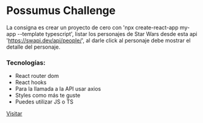 # Possumus Challenge

La consigna es crear un proyecto de cero con 'npx create-react-app my-app --template typescript', listar los personajes de Star Wars desde esta api 'https://swapi.dev/api/people/', al darle click al personaje debe mostrar el detalle del personaje.

### Tecnologías:

-   React router dom
-   React hooks
-   Para la llamada a la API usar axios
-   Styles como más te guste
-   Puedes utilizar JS o TS

[Visitar](https://star-wars.calarco.com.ar)
